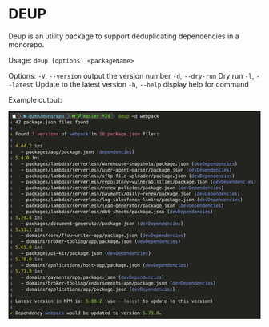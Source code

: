 # DEUP

Deup is an utility package to support deduplicating dependencies in a monorepo.

Usage: `deup [options] <packageName>`

Options:
  `-V`, `--version`  output the version number
  `-d`, `--dry-run`  Dry run
  `-l`, `--latest`   Update to the latest version
  `-h`, `--help`     display help for command

Example output:

![](./docs/dry-run-screenshot.png)

